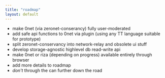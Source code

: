 ```yaml
---
title: "roadmap"
layout: default
---
```


- make 0net (via zeronet-conserancy) fully user-moderated
- add safe api functions to 0net via plugin (using any TT language suitable for prototype)
- split zeronet-conservancy into network-relay and obsolete ui stuff
- develop storage-agnostic highlevel db read-write api
- make 0net or riza (depending on progress) available entirely through browser
- add more details to roadmap
- *don't* through the can further down the road
